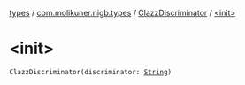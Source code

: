 [types](../../index.md) / [com.molikuner.nigb.types](../index.md) / [ClazzDiscriminator](index.md) / [&lt;init&gt;](./-init-.md)

# &lt;init&gt;

`ClazzDiscriminator(discriminator: `[`String`](https://kotlinlang.org/api/latest/jvm/stdlib/kotlin/-string/index.html)`)`